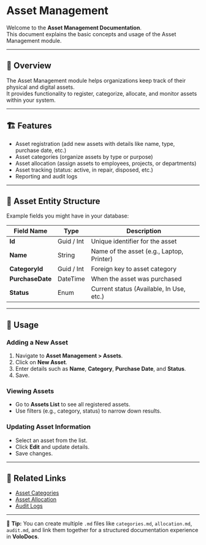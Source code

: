 # Asset Management

Welcome to the **Asset Management Documentation**.  
This document explains the basic concepts and usage of the Asset Management module.

---

## 📖 Overview
The Asset Management module helps organizations keep track of their physical and digital assets.  
It provides functionality to register, categorize, allocate, and monitor assets within your system.

---

## 🏗 Features
- Asset registration (add new assets with details like name, type, purchase date, etc.)
- Asset categories (organize assets by type or purpose)
- Asset allocation (assign assets to employees, projects, or departments)
- Asset tracking (status: active, in repair, disposed, etc.)
- Reporting and audit logs

---

## 📂 Asset Entity Structure
Example fields you might have in your database:

| Field Name     | Type        | Description                                |
|----------------|------------|--------------------------------------------|
| **Id**         | Guid / Int | Unique identifier for the asset             |
| **Name**       | String     | Name of the asset (e.g., Laptop, Printer)  |
| **CategoryId** | Guid / Int | Foreign key to asset category               |
| **PurchaseDate** | DateTime | When the asset was purchased               |
| **Status**     | Enum       | Current status (Available, In Use, etc.)   |

---

## 🚀 Usage
### Adding a New Asset
1. Navigate to **Asset Management > Assets**.
2. Click on **New Asset**.
3. Enter details such as **Name**, **Category**, **Purchase Date**, and **Status**.
4. Save.

### Viewing Assets
- Go to **Assets List** to see all registered assets.
- Use filters (e.g., category, status) to narrow down results.

### Updating Asset Information
- Select an asset from the list.
- Click **Edit** and update details.
- Save changes.

---

## 🔗 Related Links
- [Asset Categories](categories.md)
- [Asset Allocation](allocation.md)
- [Audit Logs](audit.md)

---

📌 **Tip:** You can create multiple `.md` files like `categories.md`, `allocation.md`, `audit.md`, and link them together for a structured documentation experience in **VoloDocs**.
